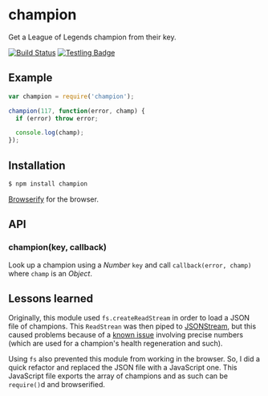 # champion

Get a League of Legends champion from their key.

[![Build Status](https://travis-ci.org/KenanY/champion.png)](https://travis-ci.org/KenanY/champion)
[![Testling Badge](https://ci.testling.com/KenanY/champion.png)](https://ci.testling.com/KenanY/champion)

## Example

``` javascript
var champion = require('champion');

champion(117, function(error, champ) {
  if (error) throw error;

  console.log(champ);
});
```

## Installation

``` bash
$ npm install champion
```

[Browserify](https://github.com/substack/node-browserify) for the browser.

## API

### champion(key, callback)

Look up a champion using a _Number_ `key` and call `callback(error, champ)`
where `champ` is an _Object_.

## Lessons learned

Originally, this module used `fs.createReadStream` in order to load a JSON file
of champions. This `ReadStrean` was then piped to
[JSONStream](https://github.com/dominictarr/JSONStream), but this caused
problems because of a
[known issue](https://github.com/creationix/jsonparse/issues/2) involving
precise numbers (which are used for a champion's health regeneration and such).

Using `fs` also prevented this module from working in the browser. So, I did a
quick refactor and replaced the JSON file with a JavaScript one. This JavaScript
file exports the array of champions and as such can be `require()`d and
browserified.